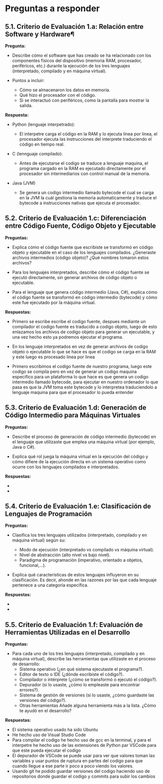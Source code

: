 # Preguntas a responder


## 5.1. Criterio de Evaluación 1.a: Relación entre Software y Hardware¶
**Pregunta:**

- Describe cómo el software que has creado se ha relacionado con los componentes físicos del dispositivo (memoria RAM, procesador, periféricos, etc.) durante la ejecución de los tres lenguajes (interpretado, compilado y en máquina virtual).

-   Puntos a incluir:
    - Cómo se almacenaron los datos en memoria.
    - Qué hizo el procesador con el código.
    - Si se interactuó con periféricos, como la pantalla para mostrar la salida.

**Respuesta:**

- Python (lenguaje interpetrado):

    - El interpetre carga el código en la RAM y lo ejecuta linea por linea, el procesador ejecuta las instrucciones del interprete traduciendo el código en tiempo real.

- C (lennguaje compilado):

    - Antes de ejecutarse el codigo se traduce a lenguaje maquina, el programa cargado en la RAM es ejecutado directamente por el procesador sin intermediarios con control manual de la memoria.

- Java (JVM)

    - Se genera un codigo intermedio llamado bytecode el cual se carga en la JVM la cuál gestiona la memoria automaticamente y traduce el bytecode a instrucciones nativas que ejecuta el procesador.


## 5.2. Criterio de Evaluación 1.c: Diferenciación entre Código Fuente, Código Objeto y Ejecutable

**Preguntas:**

- Explica cómo el código fuente que escribiste se transformó en código objeto y ejecutable en el caso de los lenguajes compilados. ¿Generaste archivos intermedios (código objeto)? ¿Qué nombres tomaron estos archivos?

- Para los lenguajes interpretados, describe cómo el código fuente se ejecutó directamente, sin generar archivos de código objeto o ejecutable.

- Para el lenguaje que genera código intermedio (Java, C#), explica cómo el código fuente se transformó en código intermedio (bytecode) y cómo este fue ejecutado por la máquina virtual.

**Respuestas:**

- Primero se escribe escribe el codigo fuente, despues mediante un compilador el codigo fuente es traducido a codigo objeto, luego de esto enlazamos los archivos de codigo objeto para generar un ejecutable, y una vez hecho esto ya podremos ejecutar el programa.

- En los lenguaje interpretados en vez de generar archivos de codigo objeto o ejecutable lo que se hace es que el codigo se carga en la RAM y este luego es procesado linea por linea

- Primero escribimos el codigo fuente de nuestro programa, luego este codigo se compila pero en vez de generar un codigo maquina especifico para un plataforma lo que hace es que genera un codigo intermedio llamado bytecode, para ejecutar en nuestro ordenador lo que pasa es que la JVM toma este bytecode y lo interpretea traduciendolo a lenguaje maquina para que el procesador lo pueda entender

## 5.3. Criterio de Evaluación 1.d: Generación de Código Intermedio para Máquinas Virtuales
**Preguntas:**

- Describe el proceso de generación de código intermedio (bytecode) en el lenguaje que utilizaste que emplea una máquina virtual (por ejemplo, Java o C#).

- Explica qué rol juega la máquina virtual en la ejecución del código y cómo difiere de la ejecución directa en un sistema operativo como ocurre con los lenguajes compilados e interpretados.

**Respuestas:**

- 

- 

## 5.4. Criterio de Evaluación 1.e: Clasificación de Lenguajes de Programación
**Preguntas:**

- Clasifica los tres lenguajes utilizados (interpretado, compilado y en máquina virtual) según su:

    - Modo de ejecución (interpretado vs compilado vs máquina virtual).
    - Nivel de abstracción (alto nivel vs bajo nivel).
    - Paradigma de programación (imperativo, orientado a objetos, funcional,...).

- Explica qué características de estos lenguajes influyeron en su clasificación. Es decir, ahonde en las razones por las que cada lenguaje pertenece a una categoría específica.

**Respuestas:**

- 

- 

## 5.5. Criterio de Evaluación 1.f: Evaluación de Herramientas Utilizadas en el Desarrollo

**Preguntas:**

- Para cada uno de los tres lenguajes (interpretado, compilado y en máquina virtual), describe las herramientas que utilizaste en el proceso de desarrollo:
    - Sistema operativo (¿en qué sistema ejecutaste el programa?).
    - Editor de texto o IDE (¿dónde escribiste el código?).
    - Compilador o intérprete (¿cómo se transformó o ejecutó el código?).
    - Depurador (si lo usaste, ¿cómo lo empleaste para encontrar errores?).
    - Sistema de gestión de versiones (si lo usaste, ¿cómo guardaste las versiones del código?).
    - Otras herramientas Añade alguna herramienta más a la lista. ¿Cómo te ayudó en el desarrollo?

**Respuestas:**

- El sistema operativo usado ha sido Ubuntu
- He hecho uso de Visual Studio Code
- Para compilar el codigo he hecho uso de gcc en la terminal, y para el interpetre he hecho uso de las extensiones de Python par VSCode para que este pueda ejecutar el codigo
- El depurador de VSCode se puede usar para ver que valores toman las variables y usar puntos de ruptura en partes del codigo para que cuando llegue a ese parte ir poco a poco viendo los valores.
- Usando git he podido guardar versiones del codigo haciendo uso de repositorios donde guardar el codigo y commits para subir los cambios